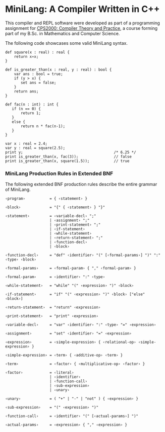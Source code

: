 
# MiniLang: A Compiler Written in C++

This compiler and REPL software were developed as part of a programming assignment for [CPS2000: Compiler Theory and Practice](https://www.um.edu.mt/courses/studyunit/CPS2000), a course forming part of my B.Sc. in Mathematics and Computer Science.

The following code showcases some valid MiniLang syntax. 

    def square(x : real) : real {
        return x∗x;
    }

    def is_greater_than(x : real, y : real) : bool {
        var ans : bool = true;
        if (y > x) {
           set ans = false;
        }
        return ans;
    }
    
    def fac(n : int) : int {
       if (n == 0) { 
           return 1; 
       }
       else {
           return n * fac(n-1); 
       }
    }

    var x : real = 2.4;
    var y : real = square(2.5);
    print y;                                         /* 6.25 */
    print is_greater_than(x, fac(3));                // false
    print is_greater_than(x, square(1.5));           // true

### MiniLang Production Rules in Extended BNF
The following extended BNF production rules describe the entire grammar of MiniLang.

```
‹program›           = { ‹statement› } 

‹block›             = "{" { ‹statement› } "}"

‹statement›         = ‹variable-decl› ";"
                    | ‹assignment› ";"
                    | ‹print-statement› ";"
                    | ‹if-statement›
                    | ‹while-statement›
                    | ‹return-statement› ";"
                    | ‹function-decl›
                    | ‹block›

‹function-decl›     = "def" ‹identifier› "(" [‹formal-params›] ")" ":" ‹type› ‹block›

‹formal-params›     = ‹formal-param› { "," ‹formal-param› }

‹formal-param›      = ‹identifier› ":" ‹type›

‹while-statement›   = "while" "(" ‹expression› ")" ‹block›

‹if-statement›      = "if" "(" ‹expression› ")" ‹block› ["else" ‹block›]

‹return-statement›  = "return" ‹expression›

‹print-statement›   = "print" ‹expression›

‹variable-decl›     = "var" ‹identifier› ":" ‹type› "=" ‹expression›

‹assignment›        = "set" ‹identifier› "=" ‹expression›

‹expression›        = ‹simple-expression› { ‹relational-op› ‹simple-expression› }

‹simple-expression› = ‹term› { ‹additive-op› ‹term› }

‹term›              = ‹factor› { ‹multiplicative-op› ‹factor› }

‹factor›            = ‹literal›
                    | ‹identifier›
                    | ‹function-call›
                    | ‹sub-expression›
                    | ‹unary›
                    
‹unary›             = ( "+" | "-" | "not" ) { ‹expression› }

‹sub-expression›    = "(" ‹expression› ")"

‹function-call›     = ‹identifier› "(" [‹actual-params›] ")"

‹actual-params›     = ‹expression› { "," ‹expression› }
```
